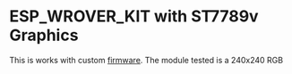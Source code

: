 # ESP_WROVER_KIT with ST7789v Graphics

This is works with custom [firmware](https://github.com/alberk8/nanoFramework-GraphicsST7789v/tree/main/Firmware).
The module tested is a 240x240 RGB 
